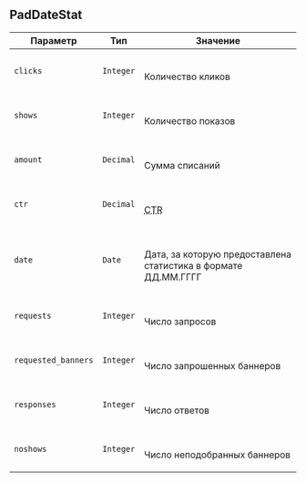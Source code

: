 
## PadDateStat


<table>
    <thead>
        <tr><th>Параметр</th><th>Тип</th><th>Значение</th></tr>
    </thead>
    <tbody>
        <tr>
            <td><code>clicks</code></td>
            <td><code>Integer</code></td>
            <td><p><br />Количество кликов</p></td>
        </tr><tr>
            <td><code>shows</code></td>
            <td><code>Integer</code></td>
            <td><p><br />Количество показов</p></td>
        </tr><tr>
            <td><code>amount</code></td>
            <td><code>Decimal</code></td>
            <td><p><br />Сумма списаний</p></td>
        </tr><tr>
            <td><code>ctr</code></td>
            <td><code>Decimal</code></td>
            <td><p><br /><abbr title="Click-Through Rate">CTR</abbr></p></td>
        </tr><tr>
            <td><code>date</code></td>
            <td><code>Date</code></td>
            <td><p><br />Дата, за которую предоставлена статистика
в формате ДД.ММ.ГГГГ</p></td>
        </tr><tr>
            <td><code>requests</code></td>
            <td><code>Integer</code></td>
            <td><p><br />Число запросов</p></td>
        </tr><tr>
            <td><code>requested_banners</code></td>
            <td><code>Integer</code></td>
            <td><p><br />Число запрошенных баннеров</p></td>
        </tr><tr>
            <td><code>responses</code></td>
            <td><code>Integer</code></td>
            <td><p><br />Число ответов</p></td>
        </tr><tr>
            <td><code>noshows</code></td>
            <td><code>Integer</code></td>
            <td><p><br />Число неподобранных баннеров</p></td>
        </tr>
    </tbody>
</table>